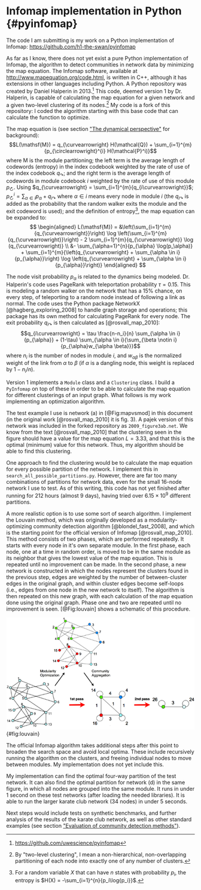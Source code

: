# Infomap implementation in Python {#pyinfomap}

[](#pyinfomap)

The code I am submitting is my work on a Python implementation of Infomap: <https://github.com/h1-the-swan/pyinfomap>

As far as I know, there does not yet exist a pure Python implementation of Infomap, the algorithm to detect communities in network data by minimizing the map equation. The Infomap software, available at <http://www.mapequation.org/code.html>, is written in C++, although it has extensions in other languages including Python. A Python repository was created by Daniel Halperin in 2013.[^uwescience-repo] This code, deemed version 1 by Dr. Halperin, is capable of calculating the map equation for a given network and a given two-level clustering of its nodes.[^twolevel] My code is a fork of this repository: I coded the algorithm starting with this base code that can calculate the function to optimize.

[^uwescience-repo]: <https://github.com/uwescience/pyinfomap>

[^twolevel]: By "two-level clustering", I mean a non-hierarchical, non-overlapping partitioning of each node into exactly one of any number of clusters.

The map equation is (see section ["The dynamical perspective"](#the-dynamical-perspective) for background):
$$L(\mathsf{M}) = q_{\curvearrowright} H(\mathcal{Q}) + \sum_{i=1}^{m}{p_{\circlearrowright}^{i} H(\mathcal{P}^i)}$$
where $\mathsf{M}$ is the module partitioning; the left term is the average length of codewords (entropy) in the index codebook weighted by the rate of use of the index codebook $q_{\curvearrowright}$; and the right term is the average length of codewords in module codebook $i$ weighted by the rate of use of this module $p_{\circlearrowright}$. Using $q_{\curvearrowright} = \sum_{i=1}^{m}{q_{i\curvearrowright}}$; $p_{\circlearrowright}^{i} = \sum_{\alpha \in i}{p_{\alpha}} + q_{i\curvearrowright}$ where $\alpha \in i$ means every node in module $i$ (the $q_{i\curvearrowright}$ is added as the probability that the random walker exits the module and the exit codeword is used); and the definition of entropy[^entropydef], the map equation can be expanded to:
$$
\begin{aligned}
L(\mathsf{M}) = &\left(\sum_{i=1}^{m}{q_{\curvearrowright}}\right) 
										\log \left(\sum_{i=1}^{m}{q_{\curvearrowright}}\right)
										- 2 \sum_{i=1}^{m}{q_{\curvearrowright}} \log (q_{\curvearrowright)} \\
								&- \sum_{\alpha=1}^{n}{p_{\alpha} \log(p_\alpha)}
										+ \sum_{i=1}^{m}{\left(q_{\curvearrowright} + \sum_{\alpha \in i}{p_{\alpha}}\right) \log \left(q_{\curvearrowright} + \sum_{\alpha \in i}{p_{\alpha}}\right)}
\end{aligned}
$$

[^entropydef]: For a random variable $X$ that can have $n$ states with probability $p_i$, the entropy is $H(X) = -\sum_{i=1}^{n}{p_i\log{p_i}}$.

The node visit probability $p_{\alpha}$ is related to the dynamics being modeled. Dr. Halperin's code uses PageRank with teleportation probability $\tau = 0.15$. This is modeling a random walker on the network that has a 15% chance, on every step, of teleporting to a random node instead of following a link as normal. The code uses the Python package NetworkX [@hagberg_exploring_2008] to handle graph storage and operations; this package has its own method for calculating PageRank for every node. The exit probability $q_{i\curvearrowright}$ is then calculated as [@rosvall_map_2010]:
$$q_{i\curvearrowright} = \tau \frac{n-n_i}{n} \sum_{\alpha \in i}{p_{\alpha}} + (1-\tau) \sum_{\alpha \in i}{\sum_{\beta \notin i}{p_{\alpha}w_{\alpha \beta}}}$$
where $n_i$ is the number of nodes in module $i$, and $w_{\alpha \beta}$ is the normalized weight of the link from $\alpha$ to $\beta$ (if $\alpha$ is a dangling node, this weight is replaced by $1-n_i/n$).

Version 1 implements a `Module` class and a `Clustering` class. I build a `PyInfomap` on top of these in order to be able to calculate the map equation for different clusterings of an input graph. What follows is my work implementing an optimization algorithm.

The test example I use is network (a) in [@Fig:mapvsmod] in this document (in the original work [@rosvall_map_2010] it is fig. 3). A pajek version of this network was included in the forked repository as `2009_figure3ab.net`. We know from the text [@rosvall_map_2010] that the clustering seen in the figure should have a value for the map equation $L = 3.33$, and that this is the optimal (minimum) value for this network. Thus, my algorithm should be able to find this clustering.

One approach to find the clustering would be to calculate the map equation for every possible partition of the network. I implement this in `search_all_possible_partitions.py`. However, there are far too many combinations of partitions for network data, even for the small 16-node network I use to test. As of this writing, this code has not yet finished after running for 212 hours (almost 9 days), having tried over $6.15 \times 10^9$ different partitions.

A more realistic option is to use some sort of search algorithm. I implement the Louvain method, which was originally developed as a modularity-optimizing community detection algorithm [@blondel_fast_2008], and which is the starting point for the official version of Infomap [@rosvall_map_2010]. This method consists of two phases, which are performed repeatedly. It starts with every node in it's own separate module. In the first phase, each node, one at a time in random order, is moved to be in the same module as its neighbor that gives the lowest value of the map equation. This is repeated until no improvement can be made. In the second phase, a new network is constructed in which the nodes represent the clusters found in the previous step, edges are weighted by the number of between-cluster edges in the original graph, and within cluster edges become self-loops (i.e., edges from one node in the new network to itself). The algorithm is then repeated on this new graph, with each calculation of the map equation done using the original graph. Phase one and two are repeated until no improvement is seen. [@Fig:louvain] shows a schematic of this procedure.

![Schematic of the Louvain algorithm from [@blondel_fast_2008]. Each pass consists of a phase in which local merges of communities are made to optimize the objective function, and a phase in which a new meta-graph is constructed with the communities as nodes. The two phases are repeated until no improvement is found.](img/blondel2008_fig1_louvain.jpg){#fig:louvain}

The official Infomap algorithm takes additional steps after this point to broaden the search space and avoid local optima. These include recursively running the algorithm on the clusters, and freeing individual nodes to move between modules. My implementation does not yet include this.

My implementation can find the optimal four-way partition of the test network. It can also find the optimal partition for network (d) in the same figure, in which all nodes are grouped into the same module. It runs in under 1 second on these test networks (after loading the needed libraries). It is able to run the larger karate club network (34 nodes) in under 5 seconds.

Next steps would include tests on synthetic benchmarks, and further analysis of the results of the karate club network, as well as other standard examples (see section ["Evaluation of community detection methods"](#evaluation)).
